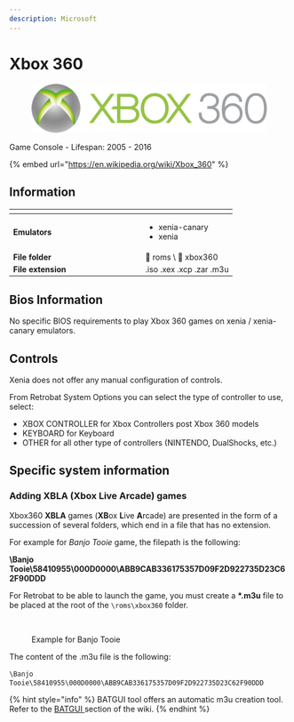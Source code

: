 ```yaml
---
description: Microsoft
---
```


# Xbox 360

<div align="left">

<figure><img src="https://raw.githubusercontent.com/fabricecaruso/es-theme-carbon/5149a33eed46b2af638b06119397d4023b75131f/art/logos/xbox360.svg" alt=""><figcaption></figcaption></figure>

</div>

Game Console - Lifespan: 2005 - 2016

{% embed url="https://en.wikipedia.org/wiki/Xbox_360" %}

## Information

<table data-header-hidden><thead><tr><th width="224"></th><th></th></tr></thead><tbody><tr><td><strong>Emulators</strong></td><td><ul><li>xenia-canary</li><li>xenia</li></ul></td></tr><tr><td><strong>File folder</strong></td><td><span data-gb-custom-inline data-tag="emoji" data-code="1f4c2">📂</span> roms \ <span data-gb-custom-inline data-tag="emoji" data-code="1f4c2">📂</span> xbox360</td></tr><tr><td><strong>File extension</strong></td><td>.iso .xex .xcp .zar .m3u</td></tr></tbody></table>

## Bios Information

No specific BIOS requirements to play Xbox 360 games on xenia / xenia-canary emulators.

## Controls

Xenia does not offer any manual configuration of controls.

From Retrobat System Options you can select the type of controller to use, select:

* XBOX CONTROLLER for Xbox Controllers post Xbox 360 models
* KEYBOARD for Keyboard
* OTHER for all other type of controllers (NINTENDO, DualShocks, etc.)

## Specific system information

### Adding XBLA (Xbox Live Arcade) games

Xbox360 **XBLA** games (**XB**ox **L**ive **A**rcade) are presented in the form of a succession of several folders, which end in a file that has no extension.

For example for _Banjo Tooie_ game, the filepath is the following:

**\Banjo Tooie\58410955\000D0000\ABB9CAB336175357D09F2D922735D23C62F90DDD**

For Retrobat to be able to launch the game, you must create a **\*.m3u** file to be placed at the root of the `\roms\xbox360` folder.

<div align="left">

<figure><img src="https://i.imgur.com/tfzS8Rt.png" alt=""><figcaption><p>Example for Banjo Tooie</p></figcaption></figure>

</div>

The content of the .m3u file is the following:

```
\Banjo Tooie\58410955\000D0000\ABB9CAB336175357D09F2D922735D23C62F90DDD
```

{% hint style="info" %}
BATGUI tool offers an automatic m3u creation tool. Refer to the [BATGUI ](../../../../advanced-features/batgui.md)section of the wiki.
{% endhint %}
